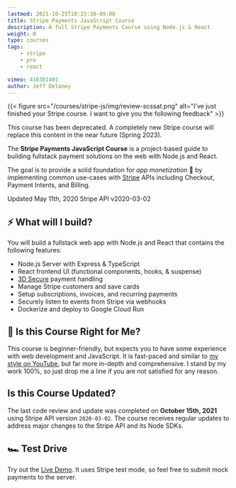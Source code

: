 ```yaml
---
lastmod: 2021-10-25T10:23:30-09:00
title: Stripe Payments JavaScript Course
description: A full Stripe Payments Course using Node.js & React
weight: 0
type: courses
tags: 
    - stripe
    - pro
    - react

vimeo: 416381401
author: Jeff Delaney
---
```



{{< figure src="/courses/stripe-js/img/review-scssat.png" alt="I’ve just finished your Stripe course. I want to give you the following feedback" >}}

<div class="box box-red">
    This course has been deprecated. A completely new Stripe course will replace this content in the near future (Spring 2023).
</div>

The **Stripe Payments JavaScript Course** is a project-based guide to building fullstack payment solutions on the web with Node.js and React. 

The goal is to provide a solid foundation for *app monetization* 💸 by implementing common use-cases with [Stripe](https://stripe.com/) APIs including Checkout, Payment Intents, and Billing. 

<span class="tag tag-sm tag-pro">Updated May 11th, 2020</span> <span class="tag tag-sm tag-stripe">Stripe API v2020-03-02</span>

## ⚡ What will I build?

You will build a fullstack web app with Node.js and React that contains the following features:

- Node.js Server with Express & TypeScript
- React frontend UI (functional components, hooks, & suspense)
- [3D Secure](https://stripe.com/guides/3d-secure-2) payment handling
- Manage Stripe customers and save cards
- Setup subscriptions, invoices, and recurring payments
- Securely listen to events from Stripe via webhooks
- Dockerize and deploy to Google Cloud Run

## 🤔 Is this Course Right for Me?

This course is beginner-friendly, but expects you to have some experience with web development and JavaScript. It is fast-paced and similar to [my style on YouTube](https://www.youtube.com/channel/fireship), but far more in-depth and comprehensive. I stand by my work 100%, so just drop me a line if you are not satisfied for any reason. 

## Is this Course Updated?

The last code review and update was completed on **October 15th, 2021** using Stripe API version `2020-03-02`. The course receives regular updates to address major changes to the Stripe API and its Node SDKs. 


## 🏎️ Test Drive

Try out the [Live Demo](https://stripe-js-course.firebaseapp.com). It uses Stripe test mode, so feel free to submit mock payments to the server. 